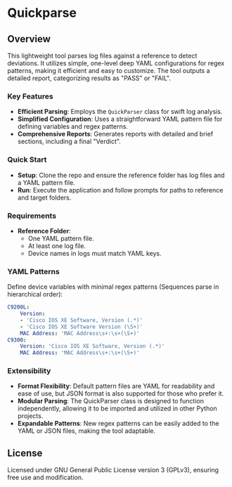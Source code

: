 # Quickparse

## Overview
This lightweight tool parses log files against a reference to detect deviations. It utilizes simple, one-level deep YAML configurations for regex patterns, making it efficient and easy to customize. The tool outputs a detailed report, categorizing results as "PASS" or "FAIL".

### Key Features
- **Efficient Parsing**: Employs the `QuickParser` class for swift log analysis.
- **Simplified Configuration**: Uses a straightforward YAML pattern file for defining variables and regex patterns.
- **Comprehensive Reports**: Generates reports with detailed and brief sections, including a final "Verdict".

### Quick Start
- **Setup**: Clone the repo and ensure the reference folder has log files and a YAML pattern file.
- **Run**: Execute the application and follow prompts for paths to reference and target folders.

### Requirements
- **Reference Folder**:
    - One YAML pattern file.
    - At least one log file.
    - Device names in logs must match YAML keys.

### YAML Patterns
Define device variables with minimal regex patterns (Sequences parse in hierarchical order):

```yaml
C9200L:
    Version:
    - 'Cisco IOS XE Software, Version (.*)'
    - 'Cisco IOS XE Software Version (\S+)'
    MAC Address: 'MAC Address\s+:\s+(\S+)'
C9300:
    Version: 'Cisco IOS XE Software, Version (.*)'
    MAC Address: 'MAC Address\s+:\s+(\S+)'
```

### Extensibility
- **Format Flexibility**: Default pattern files are YAML for readability and ease of use, but JSON format is also supported for those who prefer it.
- **Modular Parsing**: The QuickParser class is designed to function independently, allowing it to be imported and utilized in other Python projects.
- **Expandable Patterns**: New regex patterns can be easily added to the YAML or JSON files, making the tool adaptable.

## License
Licensed under GNU General Public License version 3 (GPLv3), ensuring free use and modification.
